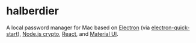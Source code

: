 # halberdier
A local password manager for Mac based on [Electron](https://electronjs.org/) (via
[electron-quick-start](https://github.com/electron/electron-quick-start)),
[Node.js crypto](https://nodejs.org/api/crypto.html), [React](https://reactjs.org/), and
[Material UI](https://material-ui-next.com/).